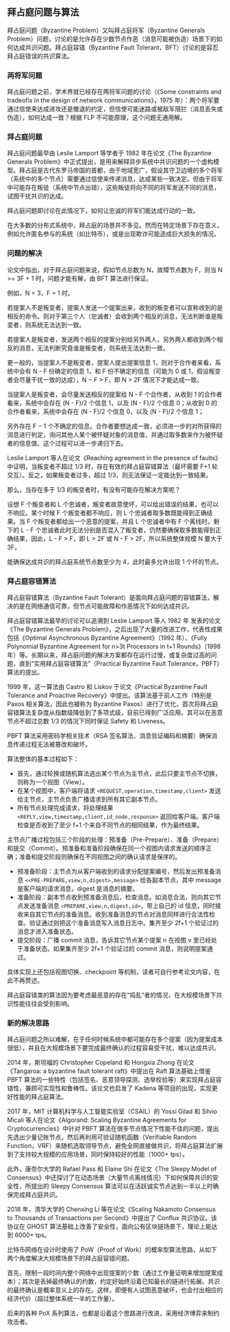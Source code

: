 ## 拜占庭问题与算法

拜占庭问题（Byzantine Problem）又叫拜占庭将军（Byzantine Generals Problem）问题，讨论的是允许存在少数节点作恶（消息可能被伪造）场景下的如何达成共识问题。拜占庭容错（Byzantine Fault Tolerant，BFT）讨论的是容忍拜占庭错误的共识算法。

### 两将军问题

拜占庭问题之前，学术界就已经存在两将军问题的讨论（《Some constraints and tradeofis in the design of network communications》，1975 年）：两个将军要通过信使来达成进攻还是撤退的约定，但信使可能迷路或被敌军阻拦（消息丢失或伪造），如何达成一致？根据 FLP 不可能原理，这个问题无通用解。

### 拜占庭问题

拜占庭问题最早由 Leslie Lamport 等学者于 1982 年在论文《The Byzantine Generals Problem》中正式提出，是用来解释异步系统中共识问题的一个虚构模型。拜占庭是古代东罗马帝国的首都，由于地域宽广，假设其守卫边境的多个将军（系统中的多个节点）需要通过信使来传递消息，达成某些一致决定。但由于将军中可能存在叛徒（系统中节点出错），这些叛徒将向不同的将军发送不同的消息，试图干扰共识的达成。

拜占庭问题即讨论在此情况下，如何让忠诚的将军们能达成行动的一致。

在大多数的分布式系统中，拜占庭的场景并不多见。然而在特定场景下存在意义，例如允许匿名参与的系统（如比特币），或是出现欺诈可能造成巨大损失的情况。


### 问题的解决

论文中指出，对于拜占庭问题来说，假如节点总数为 N，故障节点数为 F，则当 N >= 3F + 1 时，问题才能有解，由 BFT 算法进行保证。

例如，N = 3，F = 1 时。

若提案人不是叛变者，提案人发送一个提案出来，收到的叛变者可以宣称收到的是相反的命令。则对于第三个人（忠诚者）会收到两个相反的消息，无法判断谁是叛变者，则系统无法达到一致。

若提案人是叛变者，发送两个相反的提案分别给另外两人，另外两人都收到两个相反的消息，无法判断究竟谁是叛变者，则系统无法达到一致。

更一般的，当提案人不是叛变者，提案人提出提案信息 1，则对于合作者来看，系统中会有 N - F 份确定的信息 1，和 F 份不确定的信息（可能为 0 或 1，假设叛变者会尽量干扰一致的达成），N − F > F，即 N > 2F 情况下才能达成一致。

当提案人是叛变者，会尽量发送相反的提案给 N - F 个合作者，从收到 1 的合作者看来，系统中会存在 (N - F)/2 个信息 1，以及 (N - F)/2 个信息 0；从收到 0 的合作者看来，系统中会存在 (N - F)/2 个信息 0，以及 (N - F)/2 个信息 1；

另外存在 F − 1 个不确定的信息。合作者要想达成一致，必须进一步的对所获得的消息进行判定，询问其他人某个被怀疑对象的消息值，并通过取多数来作为被怀疑者的信息值。这个过程可以进一步递归下去。

Leslie Lamport 等人在论文《Reaching agreement in the presence of faults》中证明，当叛变者不超过 1/3 时，存在有效的拜占庭容错算法（最坏需要 F+1 轮交互）。反之，如果叛变者过多，超过 1/3，则无法保证一定能达到一致结果。

那么，当存在多于 1/3 的叛变者时，有没有可能存在解决方案呢？

设想 F 个叛变者和 L 个忠诚者，叛变者故意使坏，可以给出错误的结果，也可以不响应。某个时候 F 个叛变者都不响应，则 L 个忠诚者取多数既能得到正确结果。当 F 个叛变者都给出一个恶意的提案，并且 L 个忠诚者中有 F 个离线时，剩下的 L - F 个忠诚者此时无法分别是否混入了叛变者，仍然要确保取多数能得到正确结果，因此，L - F > F，即 L > 2F 或 N - F > 2F，所以系统整体规模 N 要大于 3F。

能确保达成共识的拜占庭系统节点数至少为 4，此时最多允许出现 1 个坏的节点。

### 拜占庭容错算法

拜占庭容错算法（Byzantine Fault Tolerant）是面向拜占庭问题的容错算法，解决的是在网络通信可靠，但节点可能故障和作恶情况下如何达成共识。

拜占庭容错算法最早的讨论可以追溯到 Leslie Lamport 等人 1982 年 发表的论文《The Byzantine Generals Problem》，之后出现了大量的改进工作，代表性成果包括《Optimal Asynchronous Byzantine Agreement》（1992 年）、《Fully Polynomial Byzantine Agreement for n>3t Processors in t+1 Rounds》（1998 年）等。长期以来，拜占庭问题的解决方案都存在运行过慢，或复杂度过高的问题，直到“实用拜占庭容错算法”（Practical Byzantine Fault Tolerance，PBFT） 算法的提出。

1999 年，这一算法由 Castro 和 Liskov 于论文《Practical Byzantine Fault Tolerance and Proactive Recovery》中提出。该算法基于前人工作（特别是 Paxos 相关算法，因此也被称为 Byzantine Paxos）进行了优化，首次将拜占庭容错算法复杂度从指数级降低到了多项式级，目前已得到广泛应用。其可以在恶意节点不超过总数 1/3 的情况下同时保证 Safety 和 Liveness。

PBFT 算法采用密码学相关技术（RSA 签名算法、消息验证编码和摘要）确保消息传递过程无法被篡改和破坏。

算法整体的基本过程如下：

* 首先，通过轮换或随机算法选出某个节点为主节点，此后只要主节点不切换，则称为一个视图（View）。
* 在某个视图中，客户端将请求 `<REQUEST,operation,timestamp,client>` 发送给主节点，主节点负责广播请求到所有其它副本节点。
* 所有节点处理完成请求，将处理结果 `<REPLY,view,timestamp,client,id_node,response>` 返回给客户端。客户端检查是否收到了至少 f+1 个来自不同节点的相同结果，作为最终结果。

主节点广播过程包括三个阶段的处理：预准备（Pre-Prepare）、准备（Prepare）和提交（Commit）。预准备和准备阶段确保在同一个视图内请求发送的顺序正确；准备和提交阶段则确保在不同视图之间的确认请求是保序的。

* 预准备阶段：主节点为从客户端收到的请求分配提案编号，然后发出预准备消息 `<<PRE-PREPARE,view,n,digest>,message>` 给各副本节点，其中 message 是客户端的请求消息，digest 是消息的摘要。
* 准备阶段：副本节点收到预准备消息后，检查消息。如消息合法，则向其它节点发送准备消息 `<PREPARE,view,n,digest,id>`，带上自己的 id 信息，同时接收来自其它节点的准备消息。收到准备消息的节点对消息同样进行合法性检查。验证通过则把这个准备消息写入消息日志中。集齐至少 2f+1 个验证过的消息才进入准备状态。
* 提交阶段：广播 commit 消息，告诉其它节点某个提案 n 在视图 v 里已经处于准备状态。如果集齐至少 2f+1 个验证过的 commit 消息，则说明提案通过。

具体实现上还包括视图切换、checkpoint 等机制，读者可自行参考论文内容，在此不再赘述。

拜占庭容错类的算法因为要考虑最恶意的存在“捣乱”者的情况，在大规模场景下共识性能往往会受到影响。

### 新的解决思路

拜占庭问题之所以难解，在于任何时候系统中都可能存在多个提案（因为提案成本很低），并且在大规模场景下要完成最终确认的过程容易受干扰，难以达成共识。

2014 年，斯坦福的 Christopher Copeland 和 Hongxia Zhong 在论文《Tangaroa: a byzantine fault tolerant raft》中提出在 Raft 算法基础上借鉴 PBFT 算法的一些特性（包括签名、恶意领导探测、选举校验等）来实现拜占庭容错性，兼顾可实现性和鲁棒性。该论文也启发了 Kadena 等项目的出现，实现更好性能的拜占庭算法。

2017 年，MIT 计算机科学与人工智能实验室（CSAIL）的 Yossi Gilad 和 Silvio Micali 等人在论文《Algorand: Scaling Byzantine Agreements for Cryptocurrencies》中针对 PBFT 算法在很多节点情况下性能不佳的问题，提出先选出少量记账节点，然后再利用可验证随机函数（Verifiable Random Function，VRF）来随机选取领导节点，避免全网直接做共识，将拜占庭算法扩展到了支持较大规模的应用场景，同时保持较好的性能（1000+ tps）。

此外，康奈尔大学的 Rafael Pass 和 Elaine Shi 在论文《The Sleepy Model of Consensus》中还探讨了在动态场景（大量节点离线情况）下如何保障共识的安全性，所提出的 Sleepy Consensus 算法可以在活跃诚实节点达到一半以上时确保完成拜占庭共识。

2018 年，清华大学的 Chenxing Li 等在论文《Scaling Nakamoto Consensus to Thousands of Transactions per Second》中提出了 Conflux 共识协议。该协议在 GHOST 算法基础上改善了安全性，面向公有区块链场景下，理论上能达到 6000+ tps。

比特币网络在设计时使用了 PoW（Proof of Work）的概率型算法思路，从如下两个角度解决大规模场景下的拜占庭容错问题。

首先，限制一段时间内整个网络中出现提案的个数（通过工作量证明来增加提案成本）；其次是丢掉最终确认的约数，约定好始终沿着已知最长的链进行拓展。共识的最终确认是概率意义上的存在。这样，即便有人试图恶意破坏，也会付出相应的经济代价（超过整体系统一半的工作量）。

后来的各种 PoX 系列算法，也都是沿着这个思路进行改进，采用经济博弈来制约攻击者。


